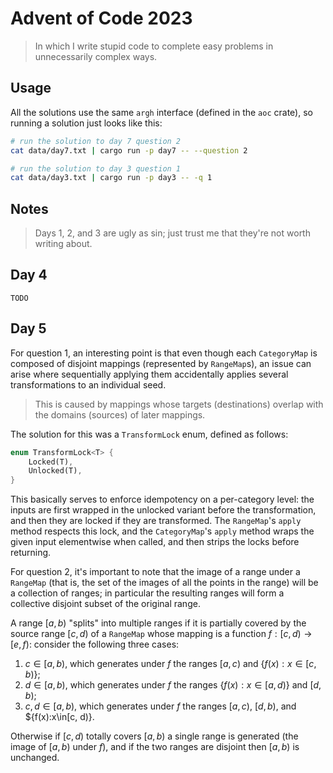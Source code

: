 # Advent of Code 2023
> In which I write stupid code to complete easy problems in unnecessarily complex ways.

## Usage
All the solutions use the same `argh` interface (defined in the `aoc` crate), so running a solution just looks like this:

```sh
# run the solution to day 7 question 2
cat data/day7.txt | cargo run -p day7 -- --question 2

# run the solution to day 3 question 1
cat data/day3.txt | cargo run -p day3 -- -q 1
```

## Notes
> Days 1, 2, and 3 are ugly as sin; just trust me that they're not worth writing about.

## Day 4
`TODO`

## Day 5
For question 1, an interesting point is that even though each `CategoryMap` is composed of disjoint mappings (represented by `RangeMap`s), an issue can arise where sequentially applying them accidentally applies several transformations to an individual seed.

> This is caused by mappings whose targets (destinations) overlap with the domains (sources) of later mappings.

The solution for this was a `TransformLock` enum, defined as follows:
```rust
enum TransformLock<T> {
    Locked(T),
    Unlocked(T),
}
```
This basically serves to enforce idempotency on a per-category level: the inputs are first wrapped in the unlocked variant before the transformation, and then they are locked if they are transformed. The `RangeMap`'s `apply` method respects this lock, and the `CategoryMap`'s `apply` method wraps the given input elementwise when called, and then strips the locks before returning.

For question 2, it's important to note that the image of a range under a `RangeMap` (that is, the set of the images of all the points in the range) will be a collection of ranges; in particular the resulting ranges will form a collective disjoint subset of the original range.

A range $[a, b)$ "splits" into multiple ranges if it is partially covered by the source range $[c, d)$ of a `RangeMap` whose mapping is a function $f:[c, d)\to[e, f)$: consider the following three cases:

1. $`c\in[a, b)`$, which generates under $f$ the ranges $[a, c)$ and $\{f(x):x\in[c, b)\}$;
2. $d\in[a, b)$, which generates under $f$ the ranges $\{f(x):x\in[a, d)\}$ and $[d, b)$;
3. $c,d\in[a, b)$, which generates under $f$ the ranges $[a, c)$, $[d, b)$, and $\{f(x):x\in[c, d)\}.

Otherwise if $[c, d)$ totally covers $[a, b)$ a single range is generated (the image of $[a, b)$ under $f$), and if the two ranges are disjoint then $[a, b)$ is unchanged.

